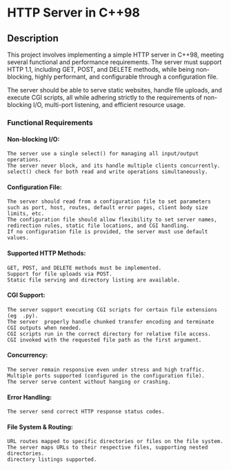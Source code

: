 
# HTTP Server in C++98

## Description

This project involves implementing a simple HTTP server in C++98, meeting several functional and performance requirements. The server must support HTTP 1.1, including GET, POST, and DELETE methods, while being non-blocking, highly performant, and configurable through a configuration file.

The server should be able to serve static websites, handle file uploads, and execute CGI scripts, all while adhering strictly to the requirements of non-blocking I/O, multi-port listening, and efficient resource usage.

### Functional Requirements

#### Non-blocking I/O:
    The server use a single select() for managing all input/output operations.
    The server never block, and its handle multiple clients concurrently.
    select() check for both read and write operations simultaneously.

#### Configuration File:
    The server should read from a configuration file to set parameters such as port, host, routes, default error pages, client body size limits, etc.
    The configuration file should allow flexibility to set server names, redirection rules, static file locations, and CGI handling.
    If no configuration file is provided, the server must use default values.

#### Supported HTTP Methods:
    GET, POST, and DELETE methods must be implemented.
    Support for file uploads via POST.
    Static file serving and directory listing are available.

#### CGI Support:

    The server support executing CGI scripts for certain file extensions (eg  .py).
    The server  properly handle chunked transfer encoding and terminate CGI outputs when needed.
    CGI scripts run in the correct directory for relative file access.
    CGI invoked with the requested file path as the first argument.

#### Concurrency:

    The server remain responsive even under stress and high traffic.
    Multiple ports supported (configured in the configuration file).
    The server serve content without hanging or crashing.

#### Error Handling:

    The server send correct HTTP response status codes.

#### File System & Routing:

    URL routes mapped to specific directories or files on the file system.
    The server maps URLs to their respective files, supporting nested directories.
    directory listings supported.
